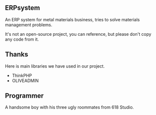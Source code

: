 ## ERPsystem

An ERP system for metal materials business, tries to solve materials management problems.

It's not an open-source project, you can reference, but please don't copy any code from it.

## Thanks

Here is main libraries we have used in our project.

* ThinkPHP
* OLIVEADMIN

## Programmer

A handsome boy with his three ugly roommates from 618 Studio.
